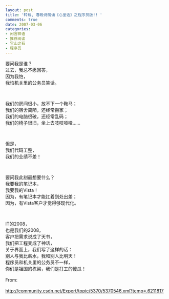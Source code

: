 ```yaml
---
layout: post
title: '转载, 春晚诗朗诵《心里话》之程序员版!! '
comments: true
date: 2007-03-06
categories:
- 闲言碎语
- 推荐阅读
- 它山之石
- 程序员
---
```


<p>要问我是谁？<br />过去，我总不愿回答，<br />因为我怕，<br />我怕机关里的公务员笑话。</p>
<br /><p>我们的房间很小，放不下一个鞍马；<br />我们的宿舍简陋，还经常搬家；<br />我们的电脑很破，还经常乱码；<br />我们的椅子很旧，坐上去吱吱哑哑……</p>
<br /><p>但是，<br />我们代码工整，<br />我们的业绩不差！</p>
<br /><p>要问我此刻最想要什么？<br />我要我的笔记本，<br />我要我的Vista！<br />因为，有笔记本才能扛着到处出差；<br />因为，有Vista客户才觉得够现代化。</p>
<br /><p>IT的2008，<br />也是我们的2008，<br />客户把需求说成了天书，<br />我们把工程变成了神话，<br />关于界面上，我们写了这样的话：<br />别人与我比薪水，我和别人比明天！<br />程序员和机关里的公务员不一样，<br />你们是祖国的栋梁，我们是打工的傻瓜！<br /><br />From:<br /><br /><a href="http://community.csdn.net/Expert/topic/5370/5370546.xml?temp=.6211817">http://community.csdn.net/Expert/topic/5370/5370546.xml?temp=.6211817</a></p>				
